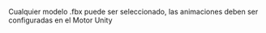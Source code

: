 Cualquier modelo .fbx puede ser seleccionado, las animaciones deben ser configuradas en el Motor Unity
